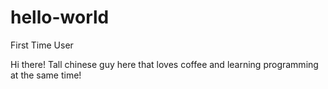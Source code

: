 # hello-world
First Time User

Hi there!
Tall chinese guy here that loves coffee and learning programming at the same time!
